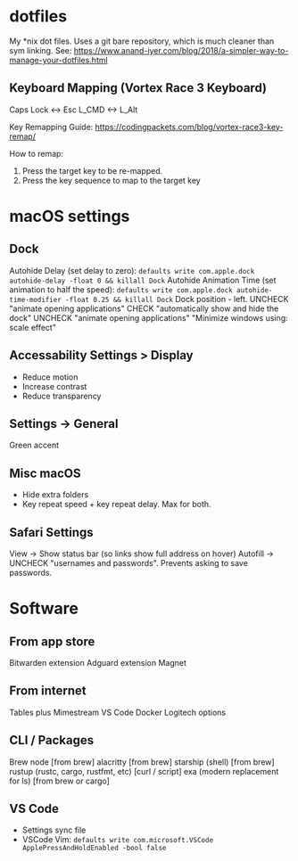 # dotfiles
My *nix dot files. Uses a git bare repository, which is much cleaner than sym linking. See: https://www.anand-iyer.com/blog/2018/a-simpler-way-to-manage-your-dotfiles.html

## Keyboard Mapping (Vortex Race 3 Keyboard)
Caps Lock <-> Esc
L_CMD <-> L_Alt

Key Remapping Guide:
https://codingpackets.com/blog/vortex-race3-key-remap/

How to remap:
1. Press the target key to be re-mapped.
2. Press the key sequence to map to the target key

# macOS settings

## Dock
Autohide Delay (set delay to zero): `defaults write com.apple.dock autohide-delay -float 0 && killall Dock`
Autohide Animation Time (set animation to half the speed): `defaults write com.apple.dock autohide-time-modifier -float 0.25 && killall Dock`
Dock position - left. 
UNCHECK "animate opening applications"
CHECK "automatically show and hide the dock"
UNCHECK "animate opening applications"
"Minimize windows using: scale effect"

## Accessability Settings > Display
- Reduce motion
- Increase contrast
- Reduce transparency

## Settings -> General
Green accent

## Misc macOS
- Hide extra folders
- Key repeat speed + key repeat delay. Max for both.

## Safari Settings
View -> Show status bar (so links show full address on hover)
Autofill -> UNCHECK "usernames and passwords". Prevents asking to save passwords.

# Software

## From app store
Bitwarden extension
Adguard extension
Magnet

## From internet
Tables plus
Mimestream
VS Code
Docker
Logitech options

## CLI / Packages
Brew
node [from brew]
alacritty [from brew]
starship (shell) [from brew]
rustup (rustc, cargo, rustfmt, etc) [curl / script]
exa (modern replacement for ls) [from brew or cargo]

## VS Code
- Settings sync file
- VSCode Vim: `defaults write com.microsoft.VSCode ApplePressAndHoldEnabled -bool false`

